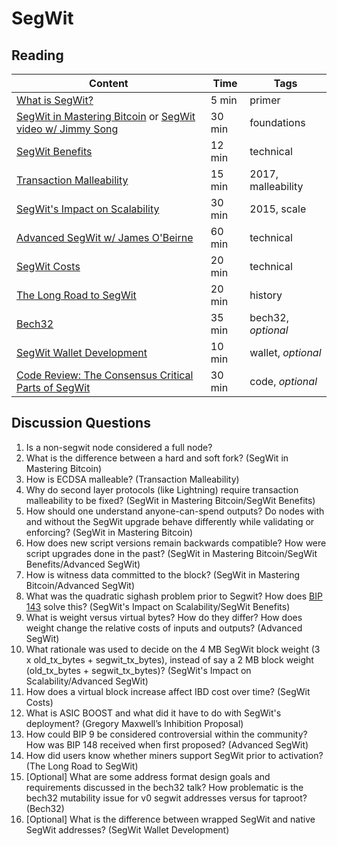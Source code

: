 # SegWit

## Reading

| Content                                                                                       | Time  | Tags                    |
|-----------------------------------------------------------------------------------------------|-------|-------------------------|
| [What is SegWit?](https://bitcoinmagazine.com/guides/what-is-segwit) | 5 min | primer                  |
| [SegWit in Mastering Bitcoin](https://github.com/bitcoinbook/bitcoinbook/blob/develop/ch07.asciidoc#segregated-witness) or [SegWit video w/ Jimmy Song](https://www.youtube.com/watch?v=Txfy2mFe16A) | 30 min | foundations |
| [SegWit Benefits](https://bitcoincore.org/en/2016/01/26/segwit-benefits/) | 12 min | technical |
| [Transaction Malleability](https://eklitzke.org/bitcoin-transaction-malleability) | 15 min | 2017, malleability |
| [SegWit's Impact on Scalability](https://diyhpl.us/wiki/transcripts/scalingbitcoin/hong-kong/segregated-witness-and-its-impact-on-scalability/) | 30 min | 2015, scale |
| [Advanced SegWit w/ James O'Beirne](http://diyhpl.us/wiki/transcripts/chaincode-labs/2019-06-18-james-obeirne-advanced-segwit/) | 60 min | technical |
| [SegWit Costs](https://bitcoincore.org/en/2016/10/28/segwit-costs/) | 20 min | technical |
| [The Long Road to SegWit](https://bitcoinmagazine.com/articles/long-road-segwit-how-bitcoins-biggest-protocol-upgrade-became-reality/) | 20 min | history |
| [Bech32](https://diyhpl.us/wiki/transcripts/sf-bitcoin-meetup/2017-03-29-new-address-type-for-segwit-addresses/) | 35 min | bech32, *optional* |
| [SegWit Wallet Development](https://bitcoincore.org/en/segwit_wallet_dev/) | 10 min | wallet, *optional* |
| [Code Review: The Consensus Critical Parts of SegWit](https://petertodd.org/2016/segwit-consensus-critical-code-review) | 30 min | code, *optional* |

## Discussion Questions

1. Is a non-segwit node considered a full node?
1. What is the difference between a hard and soft fork? (SegWit in Mastering Bitcoin)
1. How is ECDSA malleable? (Transaction Malleability)
1. Why do second layer protocols (like Lightning) require transaction malleability to be fixed? (SegWit in Mastering Bitcoin/SegWit Benefits)
1. How should one understand anyone-can-spend outputs? Do nodes with and without the SegWit upgrade behave differently while validating or enforcing? (SegWit in Mastering Bitcoin)
1. How does new script versions remain backwards compatible? How were script upgrades done in the past? (SegWit in Mastering Bitcoin/SegWit Benefits/Advanced SegWit)
1. How is witness data committed to the block? (SegWit in Mastering Bitcoin/Advanced SegWit)
1. What was the quadratic sighash problem prior to Segwit? How does [BIP 143](https://github.com/bitcoin/bips/blob/master/bip-0143.mediawiki) solve this? (SegWit's Impact on Scalability/SegWit Benefits)
1. What is weight versus virtual bytes? How do they differ? How does weight change the relative costs of inputs and outputs? (Advanced SegWit)
1. What rationale was used to decide on the 4 MB SegWit block weight (3 x old_tx_bytes + segwit_tx_bytes), instead of say a 2 MB block weight (old_tx_bytes + segwit_tx_bytes)? (SegWit's Impact on Scalability/Advanced SegWit)
1. How does a virtual block increase affect IBD cost over time? (SegWit Costs)
1. What is ASIC BOOST and what did it have to do with SegWit's deployment? (Gregory Maxwell’s Inhibition Proposal)
1. How could BIP 9 be considered controversial within the community? How was BIP 148 received when first proposed? (Advanced SegWit)
1. How did users know whether miners support SegWit prior to activation? (The Long Road to SegWit)
1. [Optional] What are some address format design goals and requirements discussed in the bech32 talk? How problematic is the bech32 mutability issue for v0 segwit addresses versus for taproot? (Bech32)
1. [Optional] What is the difference between wrapped SegWit and native SegWit addresses? (SegWit Wallet Development)
